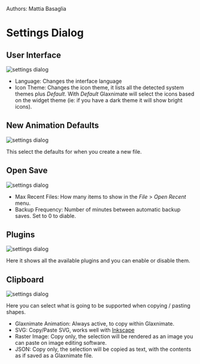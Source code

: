 Authors: Mattia Basaglia


# Settings Dialog

## User Interface

![settings dialog](/img/screenshots/dialogs/settings/ui.png)

* Language: Changes the interface language
* Icon Theme: Changes the icon theme, it lists all the detected system themes
  plus *Default*. With *Default* Glaxnimate will select the icons based on
  the widget theme (ie: if you have a dark theme it will show bright icons).

## New Animation Defaults

![settings dialog](/img/screenshots/dialogs/settings/defaults.png)

This select the defaults for when you create a new file.

## Open Save

![settings dialog](/img/screenshots/dialogs/settings/open_save.png)

* Max Recent Files: How many items to show in the *File* > *Open Recent* menu.
* Backup Frequency: Number of minutes between automatic backup saves. Set to 0 to diable.

## Plugins

![settings dialog](/img/screenshots/dialogs/settings/plugins.png)

Here it shows all the available plugins and you can enable or disable them.

## Clipboard

![settings dialog](/img/screenshots/dialogs/settings/clipboard.png)

Here you can select what is going to be supported when copying / pasting shapes.

* Glaxnimate Animation: Always active, to copy within Glaxnimate.
* SVG: Copy/Paste SVG, works well with [Inkscape](https://inkscape.org/)
* Raster Image: Copy only, the selection will be rendered as an image you can
  paste on image editing software.
* JSON: Copy only, the selection will be copied as text, with the contents as if
  saved as a Glaxnimate file.
